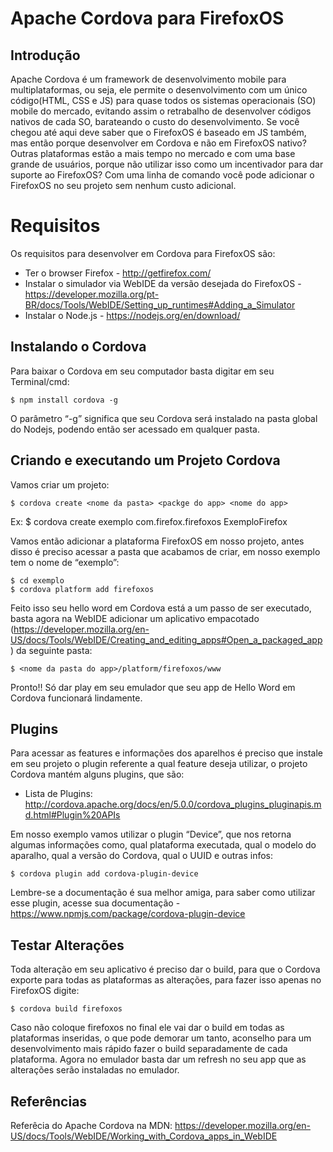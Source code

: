 # Apache Cordova para FirefoxOS #

## Introdução ##
Apache Cordova é um framework de desenvolvimento mobile para multiplataformas, ou seja, ele permite o desenvolvimento com um único código(HTML, CSS e JS) para quase todos os sistemas operacionais (SO) mobile do mercado, evitando assim o retrabalho de desenvolver códigos nativos de cada SO, barateando o custo do desenvolvimento.
Se você chegou até aqui deve saber que o FirefoxOS é baseado em JS também, mas então porque desenvolver em Cordova e não em FirefoxOS nativo? Outras plataformas estão a mais tempo no mercado e com uma base grande de usuários, porque não utilizar isso como um incentivador para dar suporte ao FirefoxOS? Com uma linha de comando você pode adicionar o FirefoxOS no seu projeto sem nenhum custo adicional.

# Requisitos ##

Os requisitos para desenvolver em Cordova para FirefoxOS são:

- Ter o browser Firefox  - http://getfirefox.com/
- Instalar o simulador via WebIDE da versão desejada do FirefoxOS - https://developer.mozilla.org/pt-BR/docs/Tools/WebIDE/Setting_up_runtimes#Adding_a_Simulator
- Instalar o Node.js - https://nodejs.org/en/download/

## Instalando o Cordova ##
Para baixar o Cordova em seu computador basta digitar em seu Terminal/cmd:

    $ npm install cordova -g

O parâmetro “-g” significa que seu Cordova será instalado na pasta global do Nodejs, podendo então ser acessado em qualquer pasta.

## Criando e executando um Projeto Cordova ##

Vamos criar um projeto:

    $ cordova create <nome da pasta> <packge do app> <nome do app>
Ex:
    $ cordova create exemplo com.firefox.firefoxos ExemploFirefox

Vamos então adicionar a plataforma FirefoxOS em nosso projeto, antes disso é preciso acessar a pasta que acabamos de criar, em nosso exemplo tem o nome de “exemplo”:

    $ cd exemplo
    $ cordova platform add firefoxos

Feito isso seu hello word em Cordova está a um passo de ser executado, basta agora na WebIDE adicionar um aplicativo empacotado (https://developer.mozilla.org/en-US/docs/Tools/WebIDE/Creating_and_editing_apps#Open_a_packaged_app) da seguinte pasta:

    $ <nome da pasta do app>/platform/firefoxos/www

Pronto!! Só dar play em seu emulador que seu app de Hello Word em Cordova funcionará lindamente.

## Plugins ##

Para acessar as features e informações dos aparelhos é preciso que instale em seu projeto o plugin referente a qual feature deseja utilizar, o projeto Cordova mantém alguns plugins, que são:

-  Lista de Plugins: http://cordova.apache.org/docs/en/5.0.0/cordova_plugins_pluginapis.md.html#Plugin%20APIs

Em nosso exemplo vamos utilizar o plugin “Device”, que nos retorna algumas informações como, qual plataforma executada, qual o modelo do aparalho, qual a versão do Cordova, qual o UUID e outras infos:

    $ cordova plugin add cordova-plugin-device

Lembre-se a documentação é sua melhor amiga, para saber como utilizar esse plugin, acesse sua documentação - https://www.npmjs.com/package/cordova-plugin-device

## Testar Alterações ##

Toda alteração em seu aplicativo é preciso dar o build, para que o Cordova exporte para todas as plataformas as alterações, para fazer isso apenas no FirefoxOS digite:

    $ cordova build firefoxos

Caso não coloque firefoxos no final ele vai dar o build em todas as plataformas inseridas, o que pode demorar um tanto, aconselho para um desenvolvimento mais rápido fazer o build separadamente de cada plataforma.
Agora no emulador basta dar um refresh no seu app que as alterações serão instaladas no emulador.

## Referências ##
Referêcia do Apache Cordova na MDN: https://developer.mozilla.org/en-US/docs/Tools/WebIDE/Working_with_Cordova_apps_in_WebIDE
